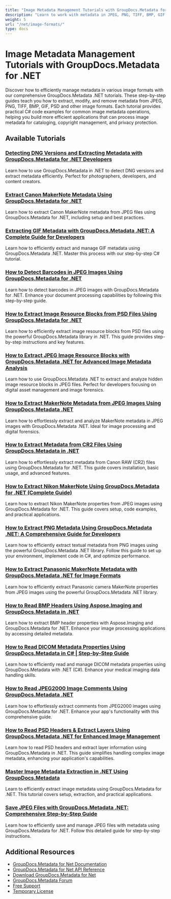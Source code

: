 ```yaml
---
title: "Image Metadata Management Tutorials with GroupDocs.Metadata for .NET"
description: "Learn to work with metadata in JPEG, PNG, TIFF, BMP, GIF and other image formats with these GroupDocs.Metadata .NET tutorials."
weight: 5
url: "/net/image-formats/"
type: docs
---
```

# Image Metadata Management Tutorials with GroupDocs.Metadata for .NET

Discover how to efficiently manage metadata in various image formats with our comprehensive GroupDocs.Metadata .NET tutorials. These step-by-step guides teach you how to extract, modify, and remove metadata from JPEG, PNG, TIFF, BMP, GIF, PSD and other image formats. Each tutorial provides practical C# code examples for common image metadata operations, helping you build more efficient applications that can process image metadata for cataloging, copyright management, and privacy protection.

## Available Tutorials

### [Detecting DNG Versions and Extracting Metadata with GroupDocs.Metadata for .NET Developers](./detect-dng-versions-groupdocs-metadata-net/)
Learn how to use GroupDocs.Metadata in .NET to detect DNG versions and extract metadata efficiently. Perfect for photographers, developers, and content creators.

### [Extract Canon MakerNote Metadata Using GroupDocs.Metadata for .NET](./extract-canon-maker-note-groupdocs-metadata-net/)
Learn how to extract Canon MakerNote metadata from JPEG files using GroupDocs.Metadata for .NET, including setup and best practices.

### [Extracting GIF Metadata with GroupDocs.Metadata .NET&#58; A Complete Guide for Developers](./mastering-gif-metadata-extraction-groupdocs-metadata-net/)
Learn how to efficiently extract and manage GIF metadata using GroupDocs.Metadata .NET. Master this process with our step-by-step C# tutorial.

### [How to Detect Barcodes in JPEG Images Using GroupDocs.Metadata for .NET](./detect-barcodes-jpeg-groupdocs-metadata-net/)
Learn how to detect barcodes in JPEG images with GroupDocs.Metadata for .NET. Enhance your document processing capabilities by following this step-by-step guide.

### [How to Extract Image Resource Blocks from PSD Files Using GroupDocs.Metadata for .NET](./extract-image-resource-blocks-psd-groupdocs-metadata-net/)
Learn how to efficiently extract image resource blocks from PSD files using the powerful GroupDocs.Metadata library in .NET. This guide provides step-by-step instructions and key features.

### [How to Extract JPEG Image Resource Blocks with GroupDocs.Metadata .NET for Advanced Image Metadata Analysis](./extract-jpeg-image-resource-blocks-groupdocs-metadata-dotnet/)
Learn how to use GroupDocs.Metadata .NET to extract and analyze hidden image resource blocks in JPEG files. Perfect for developers focusing on digital asset management and image forensics.

### [How to Extract MakerNote Metadata from JPEG Images Using GroupDocs.Metadata .NET](./extract-maker-note-groupdocs-metadata-net/)
Learn how to effortlessly extract and analyze MakerNote metadata in JPEG images with GroupDocs.Metadata .NET. Ideal for image processing and digital forensics.

### [How to Extract Metadata from CR2 Files Using GroupDocs.Metadata in .NET](./extract-cr2-metadata-groupdocs-metadata-net/)
Learn how to effortlessly extract metadata from Canon RAW (CR2) files using GroupDocs.Metadata for .NET. This guide covers installation, basic usage, and advanced features.

### [How to Extract Nikon MakerNote Using GroupDocs.Metadata for .NET (Complete Guide)](./extract-nikon-maker-note-groupdocs-metadata-net/)
Learn how to extract Nikon MakerNote properties from JPEG images using GroupDocs.Metadata for .NET. This guide covers setup, code examples, and practical applications.

### [How to Extract PNG Metadata Using GroupDocs.Metadata .NET&#58; A Comprehensive Guide for Developers](./extract-png-metadata-groupdocs-metadata-net/)
Learn how to efficiently extract textual metadata from PNG images using the powerful GroupDocs.Metadata .NET library. Follow this guide to set up your environment, implement code in C#, and optimize performance.

### [How to Extract Panasonic MakerNote Metadata with GroupDocs.Metadata .NET for Image Formats](./extract-panasonic-maker-note-groupdocs-metadata-net/)
Learn how to efficiently extract Panasonic camera MakerNote properties from JPEG images using the powerful GroupDocs.Metadata .NET library.

### [How to Read BMP Headers Using Aspose.Imaging and GroupDocs.Metadata in .NET](./read-bmp-headers-aspose-imaging-groupdocs-metadata-net/)
Learn how to extract BMP header properties with Aspose.Imaging and GroupDocs.Metadata for .NET. Enhance your image processing applications by accessing detailed metadata.

### [How to Read DICOM Metadata Properties Using GroupDocs.Metadata in C# | Step-by-Step Guide](./groupdocs-metadata-csharp-dicom-metadata/)
Learn how to efficiently read and manage DICOM metadata properties using GroupDocs.Metadata with .NET (C#). Enhance your medical imaging data handling skills.

### [How to Read JPEG2000 Image Comments Using GroupDocs.Metadata .NET](./mastering-jpeg2000-image-comment-reading-groupdocs-metadata-dotnet/)
Learn how to effortlessly extract comments from JPEG2000 images using GroupDocs.Metadata for .NET. Enhance your app's functionality with this comprehensive guide.

### [How to Read PSD Headers & Extract Layers Using GroupDocs.Metadata .NET for Enhanced Image Management](./read-psd-headers-extract-layers-groupdocs-metadata-net/)
Learn how to read PSD headers and extract layer information using GroupDocs.Metadata in .NET. This guide simplifies handling complex image metadata, enhancing your application's capabilities.

### [Master Image Metadata Extraction in .NET Using GroupDocs.Metadata](./groupdocs-metadata-dotnet-image-metadata-extraction/)
Learn to efficiently extract image metadata using GroupDocs.Metadata for .NET. This tutorial covers setup, extraction, and practical applications.

### [Save JPEG Files with GroupDocs.Metadata .NET&#58; Comprehensive Step-by-Step Guide](./save-jpeg-groupdocs-metadata-net-guide/)
Learn how to efficiently save and manage JPEG files with metadata using GroupDocs.Metadata for .NET. Follow this detailed guide for step-by-step instructions.

## Additional Resources

- [GroupDocs.Metadata for Net Documentation](https://docs.groupdocs.com/metadata/net/)
- [GroupDocs.Metadata for Net API Reference](https://reference.groupdocs.com/metadata/net/)
- [Download GroupDocs.Metadata for Net](https://releases.groupdocs.com/metadata/net/)
- [GroupDocs.Metadata Forum](https://forum.groupdocs.com/c/metadata)
- [Free Support](https://forum.groupdocs.com/)
- [Temporary License](https://purchase.groupdocs.com/temporary-license/)
